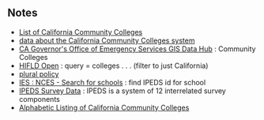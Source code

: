 ## Notes

* [List of California Community Colleges](https://en.wikipedia.org/wiki/List_of_California_Community_Colleges)
* [data about the California Community Colleges system](https://www.cccco.edu/College-Professionals/Data)
* [CA Governor's Office of Emergency Services GIS Data Hub](https://gis-calema.opendata.arcgis.com/datasets/494bae27c34743678413e03170917f22_4/explore?location=36.764390%2C-121.685129%2C6.02) : Community Colleges
* [HIFLD Open](https://hifld-geoplatform.hub.arcgis.com/pages/hifld-open) : query = colleges . . . (filter to just California)
* [plural policy](https://pluralpolicy.com/open/)
* [IES : NCES - Search for schools](https://nces.ed.gov/ipeds/datacenter/InstitutionByName.aspx) : find IPEDS id for school
* [IPEDS Survey Data](https://nces.ed.gov/ipeds/) : IPEDS is a system of 12 interrelated survey components
* [Alphabetic Listing of California Community Colleges](https://www.cccco.edu/Students/Find-a-College/College-Alphabetical-Listing) 